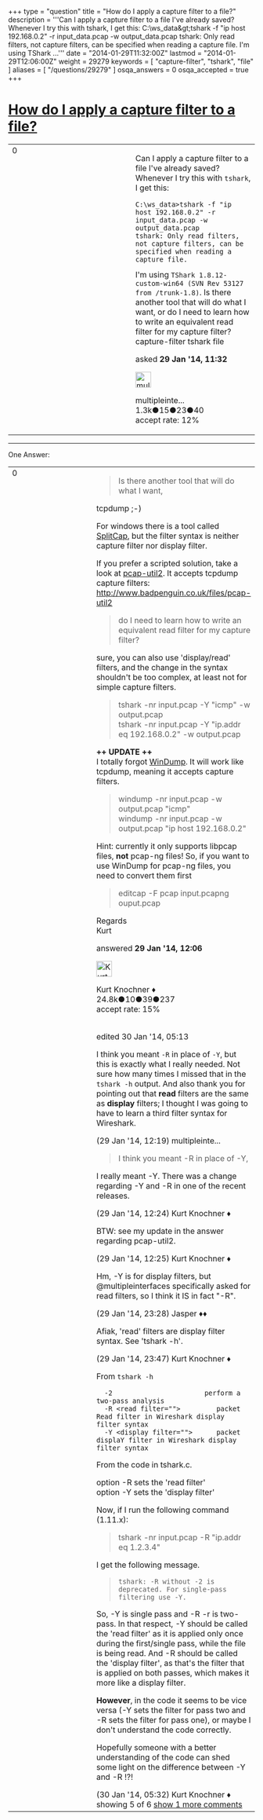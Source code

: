 +++
type = "question"
title = "How do I apply a capture filter to a file?"
description = '''Can I apply a capture filter to a file I&#x27;ve already saved? Whenever I try this with tshark, I get this: C:&#92;ws_data&amp;gt;tshark -f &quot;ip host 192.168.0.2&quot; -r input_data.pcap -w output_data.pcap tshark: Only read filters, not capture filters, can be specified when reading a capture file. I&#x27;m using TShark ...'''
date = "2014-01-29T11:32:00Z"
lastmod = "2014-01-29T12:06:00Z"
weight = 29279
keywords = [ "capture-filter", "tshark", "file" ]
aliases = [ "/questions/29279" ]
osqa_answers = 0
osqa_accepted = true
+++

<div class="headNormal">

# [How do I apply a capture filter to a file?](/questions/29279/how-do-i-apply-a-capture-filter-to-a-file)

</div>

<div id="main-body">

<div id="askform">

<table id="question-table" style="width:100%;"><colgroup><col style="width: 50%" /><col style="width: 50%" /></colgroup><tbody><tr class="odd"><td style="width: 30px; vertical-align: top"><div class="vote-buttons"><div id="post-29279-score" class="post-score" title="current number of votes">0</div><div id="favorite-count" class="favorite-count"></div></div></td><td><div id="item-right"><div class="question-body"><p>Can I apply a capture filter to a file I've already saved? Whenever I try this with <code>tshark</code>, I get this:<br />
</p><pre><code>C:\ws_data&gt;tshark -f &quot;ip host 192.168.0.2&quot; -r input_data.pcap -w output_data.pcap
tshark: Only read filters, not capture filters, can be specified when reading a capture file.</code></pre>I'm using <code>TShark 1.8.12-custom-win64 (SVN Rev 53127 from /trunk-1.8)</code>. Is there another tool that will do what I want, or do I need to learn how to write an equivalent read filter for my capture filter?</div><div id="question-tags" class="tags-container tags">capture-filter tshark file</div><div id="question-controls" class="post-controls"></div><div class="post-update-info-container"><div class="post-update-info post-update-info-user"><p>asked <strong>29 Jan '14, 11:32</strong></p><img src="https://secure.gravatar.com/avatar/fe1cf996b30e896dc95ca3cd47ac7406?s=32&amp;d=identicon&amp;r=g" class="gravatar" width="32" height="32" alt="multipleinterfaces&#39;s gravatar image" /><p>multipleinte...<br />
<span class="score" title="1321 reputation points"><span>1.3k</span></span><span title="15 badges"><span class="badge1">●</span><span class="badgecount">15</span></span><span title="23 badges"><span class="silver">●</span><span class="badgecount">23</span></span><span title="40 badges"><span class="bronze">●</span><span class="badgecount">40</span></span><br />
<span class="accept_rate" title="Rate of the user&#39;s accepted answers">accept rate:</span> <span title="multipleinterfaces has 9 accepted answers">12%</span> </br></p></div></div><div id="comments-container-29279" class="comments-container"></div><div id="comment-tools-29279" class="comment-tools"></div><div class="clear"></div><div id="comment-29279-form-container" class="comment-form-container"></div><div class="clear"></div></div></td></tr></tbody></table>

------------------------------------------------------------------------

<div class="tabBar">

<span id="sort-top"></span>

<div class="headQuestions">

One Answer:

</div>

</div>

<span id="29281"></span>

<div id="answer-container-29281" class="answer accepted-answer">

<table style="width:100%;"><colgroup><col style="width: 50%" /><col style="width: 50%" /></colgroup><tbody><tr class="odd"><td style="width: 30px; vertical-align: top"><div class="vote-buttons"><div id="post-29281-score" class="post-score" title="current number of votes">0</div></div></td><td><div class="item-right"><div class="answer-body"><blockquote><p>Is there another tool that will do what I want,</p></blockquote><p>tcpdump ;-)</p><p>For windows there is a tool called <a href="http://www.netresec.com/?page=SplitCap">SplitCap</a>, but the filter syntax is neither capture filter nor display filter.</p><p>If you prefer a scripted solution, take a look at <a href="http://www.badpenguin.co.uk/files/pcap-util2">pcap-util2</a>. It accepts tcpdump capture filters: <a href="http://www.badpenguin.co.uk/files/pcap-util2">http://www.badpenguin.co.uk/files/pcap-util2</a></p><blockquote><p>do I need to learn how to write an equivalent read filter for my capture filter?</p></blockquote><p>sure, you can also use 'display/read' filters, and the change in the syntax shouldn't be too complex, at least not for simple capture filters.</p><blockquote><p>tshark -nr input.pcap -Y "icmp" -w output.pcap<br />
tshark -nr input.pcap -Y "ip.addr eq 192.168.0.2" -w output.pcap<br />
</p></blockquote><p><strong>++ UPDATE ++</strong><br />
I totally forgot <a href="http://www.winpcap.org/windump/default.htm">WinDump</a>. It will work like tcpdump, meaning it accepts capture filters.</p><blockquote><p>windump -nr input.pcap -w output.pcap "icmp"<br />
windump -nr input.pcap -w output.pcap "ip host 192.168.0.2"<br />
</p></blockquote><p>Hint: currently it only supports libpcap files, <strong>not</strong> pcap-ng files! So, if you want to use WinDump for pcap-ng files, you need to convert them first</p><blockquote><p>editcap -F pcap input.pcapng ouput.pcap</p></blockquote><p>Regards<br />
Kurt</p></div><div class="answer-controls post-controls"></div><div class="post-update-info-container"><div class="post-update-info post-update-info-user"><p>answered <strong>29 Jan '14, 12:06</strong></p><img src="https://secure.gravatar.com/avatar/23b7bf5b13bc2c98b2e8aa9869ca5d75?s=32&amp;d=identicon&amp;r=g" class="gravatar" width="32" height="32" alt="Kurt%20Knochner&#39;s gravatar image" /><p>Kurt Knochner ♦<br />
<span class="score" title="24767 reputation points"><span>24.8k</span></span><span title="10 badges"><span class="badge1">●</span><span class="badgecount">10</span></span><span title="39 badges"><span class="silver">●</span><span class="badgecount">39</span></span><span title="237 badges"><span class="bronze">●</span><span class="badgecount">237</span></span><br />
<span class="accept_rate" title="Rate of the user&#39;s accepted answers">accept rate:</span> <span title="Kurt Knochner has 344 accepted answers">15%</span> </br></br></p></div><div class="post-update-info post-update-info-edited"><p>edited 30 Jan '14, 05:13</p></div></div><div id="comments-container-29281" class="comments-container"><span id="29282"></span><div id="comment-29282" class="comment"><div id="post-29282-score" class="comment-score"></div><div class="comment-text"><p>I think you meant <code>-R</code> in place of <code>-Y</code>, but this is exactly what I really needed. Not sure how many times I missed that in the <code>tshark -h</code> output. And also thank you for pointing out that <strong>read</strong> filters are the same as <strong>display</strong> filters; I thought I was going to have to learn a third filter syntax for Wireshark.</p></div><div id="comment-29282-info" class="comment-info"><span class="comment-age">(29 Jan '14, 12:19)</span> multipleinte...</div></div><span id="29283"></span><div id="comment-29283" class="comment"><div id="post-29283-score" class="comment-score"></div><div class="comment-text"><blockquote><p>I think you meant -R in place of -Y,</p></blockquote><p>I really meant -Y. There was a change regarding -Y and -R in one of the recent releases.</p></div><div id="comment-29283-info" class="comment-info"><span class="comment-age">(29 Jan '14, 12:24)</span> Kurt Knochner ♦</div></div><span id="29284"></span><div id="comment-29284" class="comment"><div id="post-29284-score" class="comment-score"></div><div class="comment-text"><p>BTW: see my update in the answer regarding pcap-util2.</p></div><div id="comment-29284-info" class="comment-info"><span class="comment-age">(29 Jan '14, 12:25)</span> Kurt Knochner ♦</div></div><span id="29293"></span><div id="comment-29293" class="comment"><div id="post-29293-score" class="comment-score"></div><div class="comment-text"><p>Hm, -Y is for display filters, but @multipleinterfaces specifically asked for read filters, so I think it IS in fact "-R".</p></div><div id="comment-29293-info" class="comment-info"><span class="comment-age">(29 Jan '14, 23:28)</span> Jasper ♦♦</div></div><span id="29294"></span><div id="comment-29294" class="comment"><div id="post-29294-score" class="comment-score"></div><div class="comment-text"><p>Afiak, 'read' filters are display filter syntax. See 'tshark -h'.</p></div><div id="comment-29294-info" class="comment-info"><span class="comment-age">(29 Jan '14, 23:47)</span> Kurt Knochner ♦</div></div><span id="29308"></span><div id="comment-29308" class="comment not_top_scorer"><div id="post-29308-score" class="comment-score"></div><div class="comment-text"><p>From <code>tshark -h</code></p><pre><code>  -2                       perform a two-pass analysis
  -R &lt;read filter=&quot;&quot;&gt;         packet Read filter in Wireshark display filter syntax
  -Y &lt;display filter=&quot;&quot;&gt;      packet displaY filter in Wireshark display filter syntax</code></pre><p>From the code in tshark.c.</p><p>option -R sets the 'read filter'<br />
option -Y sets the 'display filter'<br />
</p><p>Now, if I run the following command (1.11.x):</p><blockquote><p>tshark -nr input.pcap -R "ip.addr eq 1.2.3.4"</p></blockquote><p>I get the following message.</p><blockquote><p><code>tshark: -R without -2 is deprecated. For single-pass filtering use -Y.</code></p></blockquote><p>So, -Y is single pass and -R -r is two-pass. In that respect, -Y should be called the 'read filter' as it is applied only once during the first/single pass, while the file is being read. And -R should be called the 'display filter', as that's the filter that is applied on both passes, which makes it more like a display filter.</p><p><strong>However</strong>, in the code it seems to be vice versa (-Y sets the filter for pass two and -R sets the filter for pass one), or maybe I don't understand the code correctly.</p><p>Hopefully someone with a better understanding of the code can shed some light on the difference between -Y and -R !?!</p></div><div id="comment-29308-info" class="comment-info"><span class="comment-age">(30 Jan '14, 05:32)</span> Kurt Knochner ♦</div></div></div><div id="comment-tools-29281" class="comment-tools"><span class="comments-showing"> showing 5 of 6 </span> <a href="#" class="show-all-comments-link">show 1 more comments</a></div><div class="clear"></div><div id="comment-29281-form-container" class="comment-form-container"></div><div class="clear"></div></div></td></tr></tbody></table>

</div>

<div class="paginator-container-left">

</div>

</div>

</div>

